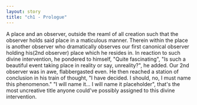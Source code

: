 ```yaml
---
layout: story
title: "ch1 - Prologue"
---
```

A place and an observer, outside the reaml of all creation such that the observer holds said place in a maticulous manner. 
Therein within the place is another observer who dramatically observes our first canonical observer holding his(2nd observer) place which he resides in. 
In reaction to such divine intervention, he pondered to himself, "Quite fascinating", "Is such a beautiful event taking place in reality or say, unreality?", he added. Our 2nd observer was in awe, flabbergasted even. 
He then reached a station of conclusion in his train of thought, "I have decided. I should, no, I must name this phenomenon." "I will name it... I will name it placeholder", that's the most uncreative title anyone could've possibly assigned to this divine intervention.
